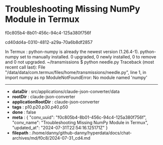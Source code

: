 # Troubleshooting Missing NumPy Module in Termux

f0c805b4-8b01-456c-94c4-125a380f756f

cd40dd4a-0310-4812-a29a-70a6b8df2857

In Termux :
python-numpy is already the newest version (1.26.4-1).     python-numpy set to manually installed.                    0 upgraded, 0 newly installed, 0 to remove and 0 not upgraded.
~/transmissions $ python needle.py
Traceback (most recent call last):                           File "/data/data/com.termux/files/home/transmissions/needle.py", line 1, in <module>                                    import numpy as np
ModuleNotFoundError: No module named 'numpy'

---

* **dataDir** : src/applications/claude-json-converter/data
* **rootDir** : claude-json-converter
* **applicationRootDir** : claude-json-converter
* **tags** : p10.p20.p30.p40.p50
* **done** : false
* **meta** : {
  "conv_uuid": "f0c805b4-8b01-456c-94c4-125a380f756f",
  "conv_name": "Troubleshooting Missing NumPy Module in Termux",
  "updated_at": "2024-07-31T22:54:16.125171Z"
}
* **filepath** : /home/danny/github-danny/hyperdata/docs/chat-archives/md/f0c8/2024-07-31_cd4.md